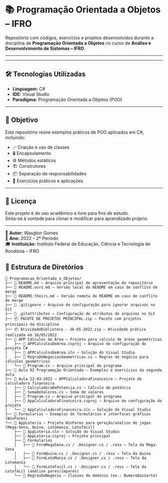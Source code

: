 # 📚 Programação Orientada a Objetos – IFRO

Repositório com códigos, exercícios e projetos desenvolvidos durante a disciplina de **Programação Orientada a Objetos** no curso de **Análise e Desenvolvimento de Sistemas – IFRO**.

---
---

## 🛠 Tecnologias Utilizadas
- **Linguagem:** C#  
- **IDE:** Visual Studio  
- **Paradigma:** Programação Orientada a Objetos (POO)  

---

## 🎯 Objetivo
Este repositório reúne exemplos práticos de POO aplicados em C#, incluindo:

- ✅ Criação e uso de classes  
- 🔒 Encapsulamento  
- ⚙️ Métodos estáticos  
- 🏗️ Construtores  
- 📦 Separação de responsabilidades  
- 🧩 Exercícios práticos e aplicações  

---

## 📜 Licença
Este projeto é de uso acadêmico e livre para fins de estudo.  
Sinta-se à vontade para clonar e modificar para aprendizado próprio.

---

📌 **Autor:** Wasgton Gomes  
📅 **Ano:** 2022 – 2º Período  
🎓 **Instituição:** Instituto Federal de Educação, Ciência e Tecnologia de Rondônia – IFRO


## 📂 Estrutura de Diretórios
```plaintext
📁 Programacao_Orientada_a_Objetos/
├── 📄 README.md — Arquivo principal de apresentação do repositório
├── 📄 README.ours.md — Versão local do README em caso de conflito de merge
├── 📄 README.theirs.md — Versão remota do README em caso de conflito de merge
├── 📄 .gitignore — Arquivo de configuração para ignorar arquivos no Git
├── 📄 .gitattributes — Configuração de atributos de arquivos no Git
├── 📦 PACOTE DE PROJETOS PRINCIPAL.zip — Pacote com projetos principais da disciplina
├── 📦 AtividadeBiblioteca - 16-05-2022.zip — Atividade prática realizada em 16/05/2022
├── 📁 APP Cálculos de Área — Projeto para cálculo de áreas geométricas
│   ├── 📄 APPCalculosDeArea.csproj — Arquivo de configuração do projeto C#
│   ├── 📄 APPCalculosDeArea.sln — Solução do Visual Studio
│   ├── 📄 RegraDeNegociosGeometricas.cs — Regras de negócio para cálculos geométricos
│   └── 📄 Program.cs — Arquivo principal do programa
├── 📁 Aula 02 Programação Orientada — Exemplos e exercícios da segunda aula
├── 📁 Aula 22-03-2022 – APPCalculadoraFinanceira — Projeto de calculadora financeira
│   ├── 📄 CalculadoraDePotencia.cs — Cálculo de potência
│   ├── 📄 SomaDeValores.cs — Soma de valores
│   ├── 📄 Program.cs — Arquivo principal do programa
│   ├── 📄 AppCalculadoraFinanceira.csproj — Arquivo de configuração do projeto
│   └── 📄 AppCalculadoraFinanceira.sln — Solução do Visual Studio
├── 📁 Formularios — Exemplos de formulários e interfaces gráficas (WinForms)
└── 📁 AppLoteria — Projeto WinForms para geração/analise de jogos (Mega-Sena, Quina, Lotomania, Lotofácil)
    ├── 📄 AppLoteria.sln — Solução do Visual Studio
    ├── 📄 AppLoteria.csproj — Projeto principal
    ├── 📁 Formularios
    │   ├── 📄 FormMegaSena.cs / .Designer.cs / .resx — Tela da Mega-Sena
    │   ├── 📄 FormQuina.cs / .Designer.cs / .resx — Tela da Quina
    │   ├── 📄 FormLotoMania.cs / .Designer.cs / .resx — Tela da Lotomania
    │   └── 📄 FormLotoFacil.cs / .Designer.cs / .resx — Tela da Lotofácil (análise pares/ímpares)
    └── 📁 RegrasDeNegocio — Classes de domínio (ex.: NumeroDasSorte)
